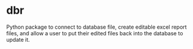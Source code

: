 # dbr
Python package to connect to database file, create editable excel report files, and allow a user to put their edited files back into the database to update it.
